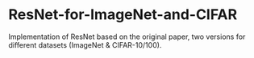 # ResNet-for-ImageNet-and-CIFAR
Implementation of ResNet based on the original paper, two versions for different datasets (ImageNet &amp; CIFAR-10/100).
